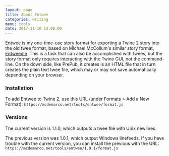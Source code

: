 ```yaml
---
layout: page
title: About Entwee
categories: writing
menu: tools
date: 2017-11-10 13:00:00
---
```

Entwee is my one-time-use story format for exporting a Twine 2 story into the old twee format, based on Michael McCollum's similar story format, [Entweedle](http://www.maximumverbosity.net/twine/Entweedle/).  This is a task that can also be accomplished with twees, but the story format only requires interacting with the Twine GUI, not the command-line.  On the down side, like PrePub, it creates is an HTML file that in turn creates the plain text twee file, which may or may not save automatically depending on your browser.

### Installation

To add Entwee to Twine 2, use this URL (under Formats > Add a New Format): `https://mcdemarco.net/tools/entwee/format.js`   

### Versions

The current version is 1.1.0, which outputs a twee file with Unix newlines.

The previous version was 1.0.1, which output Windows linefeeds.  If you have trouble with the current version, you can install the previous with the URL: `https://mcdemarco.net/tools/entwee/1.0.1/format.js`   

